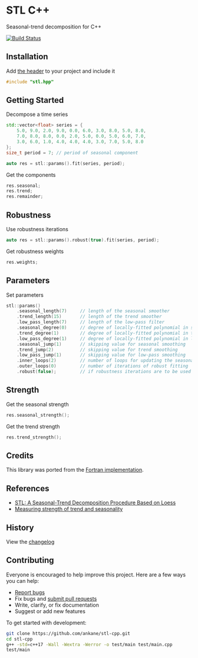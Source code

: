 # STL C++

Seasonal-trend decomposition for C++

[![Build Status](https://github.com/ankane/stl-cpp/workflows/build/badge.svg?branch=master)](https://github.com/ankane/stl-cpp/actions)

## Installation

Add [the header](https://raw.githubusercontent.com/ankane/stl-cpp/v0.1.2/include/stl.hpp) to your project and include it

```cpp
#include "stl.hpp"
```

## Getting Started

Decompose a time series

```cpp
std::vector<float> series = {
    5.0, 9.0, 2.0, 9.0, 0.0, 6.0, 3.0, 8.0, 5.0, 8.0,
    7.0, 8.0, 8.0, 0.0, 2.0, 5.0, 0.0, 5.0, 6.0, 7.0,
    3.0, 6.0, 1.0, 4.0, 4.0, 4.0, 3.0, 7.0, 5.0, 8.0
};
size_t period = 7; // period of seasonal component

auto res = stl::params().fit(series, period);
```

Get the components

```cpp
res.seasonal;
res.trend;
res.remainder;
```

## Robustness

Use robustness iterations

```cpp
auto res = stl::params().robust(true).fit(series, period);
```

Get robustness weights

```cpp
res.weights;
```

## Parameters

Set parameters

```cpp
stl::params()
    .seasonal_length(7)     // length of the seasonal smoother
    .trend_length(15)       // length of the trend smoother
    .low_pass_length(7)     // length of the low-pass filter
    .seasonal_degree(0)     // degree of locally-fitted polynomial in seasonal smoothing
    .trend_degree(1)        // degree of locally-fitted polynomial in trend smoothing
    .low_pass_degree(1)     // degree of locally-fitted polynomial in low-pass smoothing
    .seasonal_jump(1)       // skipping value for seasonal smoothing
    .trend_jump(2)          // skipping value for trend smoothing
    .low_pass_jump(1)       // skipping value for low-pass smoothing
    .inner_loops(2)         // number of loops for updating the seasonal and trend components
    .outer_loops(0)         // number of iterations of robust fitting
    .robust(false);         // if robustness iterations are to be used
```

## Strength

Get the seasonal strength

```cpp
res.seasonal_strength();
```

Get the trend strength

```cpp
res.trend_strength();
```

## Credits

This library was ported from the [Fortran implementation](https://www.netlib.org/a/stl).

## References

- [STL: A Seasonal-Trend Decomposition Procedure Based on Loess](https://www.scb.se/contentassets/ca21efb41fee47d293bbee5bf7be7fb3/stl-a-seasonal-trend-decomposition-procedure-based-on-loess.pdf)
- [Measuring strength of trend and seasonality](https://otexts.com/fpp2/seasonal-strength.html)

## History

View the [changelog](https://github.com/ankane/stl-cpp/blob/master/CHANGELOG.md)

## Contributing

Everyone is encouraged to help improve this project. Here are a few ways you can help:

- [Report bugs](https://github.com/ankane/stl-cpp/issues)
- Fix bugs and [submit pull requests](https://github.com/ankane/stl-cpp/pulls)
- Write, clarify, or fix documentation
- Suggest or add new features

To get started with development:

```sh
git clone https://github.com/ankane/stl-cpp.git
cd stl-cpp
g++ -std=c++17 -Wall -Wextra -Werror -o test/main test/main.cpp
test/main
```
